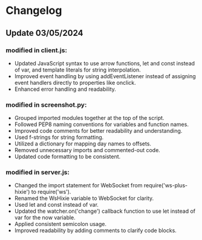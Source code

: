 # Changelog

## Update 03/05/2024

### modified in client.js:

- Updated JavaScript syntax to use arrow functions, let and const instead of var, and template literals for string interpolation.
- Improved event handling by using addEventListener instead of assigning event handlers directly to properties like onclick.
- Enhanced error handling and readability.

### modified in screenshot.py:

- Grouped imported modules together at the top of the script.
- Followed PEP8 naming conventions for variables and function names.
- Improved code comments for better readability and understanding.
- Used f-strings for string formatting.
- Utilized a dictionary for mapping day names to offsets.
- Removed unnecessary imports and commented-out code.
- Updated code formatting to be consistent.

### modified in server.js:

- Changed the import statement for WebSocket from require('ws-plus-hixie') to require('ws').
- Renamed the WsHixie variable to WebSocket for clarity.
- Used let and const instead of var.
- Updated the watcher.on('change') callback function to use let instead of var for the now variable.
- Applied consistent semicolon usage.
- Improved readability by adding comments to clarify code blocks.